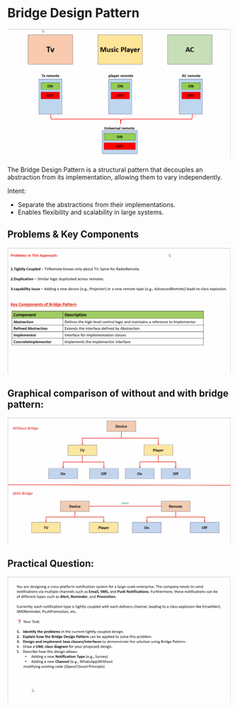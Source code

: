 # Bridge Design Pattern

![Bridge Design Pattern implementation example](image.png)

The Bridge Design Pattern is a structural pattern that decouples an abstraction from its implementation, allowing them to vary independently.

Intent:
 - Separate the abstractions from their implementations.
 - Enables flexibility and scalability in large systems.

## Problems & Key Components

![Problems & Key Components](image-1.png)

## Graphical comparison of without and with bridge pattern:

![Graphical comparison of without and with bridge pattern](image-2.png)

## Practical Question:

![Question with tasks and problem statement](image-3.png)